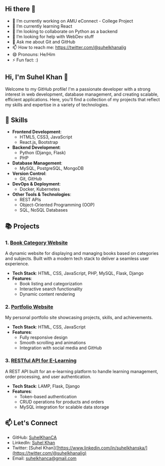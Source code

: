 ## Hi there 👋

- 🔭 I’m currently working on AMU eConnect - College Project
- 🌱 I’m currently learning React
- 👯 I’m looking to collaborate on Python as a backend
- 🤔 I’m looking for help with WebDev stuff
- 💬 Ask me about Git and GitHub
- 📫 How to reach me: https://twitter.com/@suhelkhanalig
- 😄 Pronouns: He/Him
- ⚡ Fun fact: :)

## Hi, I'm Suhel Khan 👋

Welcome to my GitHub profile! I'm a passionate developer with a strong interest in web development, database management, and creating scalable, efficient applications. Here, you'll find a collection of my projects that reflect my skills and expertise in a variety of technologies.

## 🚀 Skills
- **Frontend Development**: 
  - HTML5, CSS3, JavaScript
  - React.js, Bootstrap
- **Backend Development**: 
  - Python (Django, Flask)
  - PHP
- **Database Management**:
  - MySQL, PostgreSQL, MongoDB
- **Version Control**:
  - Git, GitHub
- **DevOps & Deployment**:
  - Docker, Kubernetes
- **Other Tools & Technologies**:
  - REST APIs
  - Object-Oriented Programming (OOP)
  - SQL, NoSQL Databases

## 📚 Projects

### 1. **[Book Category Website](https://github.com/SuhelKhanCA/BookCategoryWebsite)** 
A dynamic website for displaying and managing books based on categories and subjects. Built with a modern tech stack to deliver a seamless user experience.

- **Tech Stack**: HTML, CSS, JavaScript, PHP, MySQL, Flask, Django
- **Features**: 
  - Book listing and categorization
  - Interactive search functionality
  - Dynamic content rendering

### 2. **[Portfolio Website](https://github.com/SuhelKhanCA/Portfolio)**  
My personal portfolio site showcasing projects, skills, and achievements.

- **Tech Stack**: HTML, CSS, JavaScript
- **Features**:
  - Fully responsive design
  - Smooth scrolling and animations
  - Integration with social media and GitHub

### 3. **[RESTful API for E-Learning](https://github.com/SuhelKhanCA/)**
A REST API built for an e-learning platform to handle learning management, order processing, and user authentication.

- **Tech Stack**: LAMP, Flask, Django
- **Features**:
  - Token-based authentication
  - CRUD operations for products and orders
  - MySQL integration for scalable data storage

## 📫 Let's Connect
- GitHub: [SuhelKhanCA](https://github.com/SuhelKhanCA)
- LinkedIn: [Suhel Khan](https://www.linkedin.com/in/suhelkhanska/)
- Twitter: [Suhel Khan]([https://www.linkedin.com/in/suhelkhanska/](https://twitter.com/@suhelkhanalig)
- Email: suhelkhanca@gmail.com
